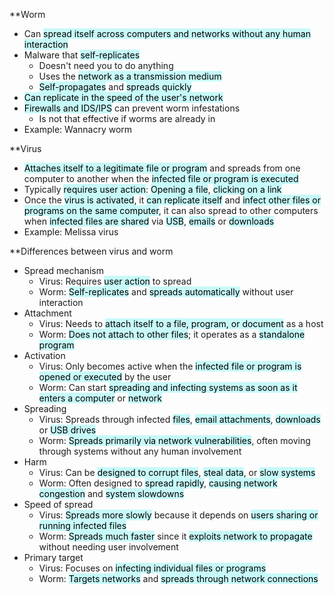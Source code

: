 **Worm
- Can <mark style="background: #ABF7F7A6;">spread itself across computers and networks without any human interaction</mark>
- Malware that <mark style="background: #ABF7F7A6;">self-replicates</mark>
	- Doesn't need you to do anything
	- Uses the <mark style="background: #ABF7F7A6;">network as a transmission medium</mark>
	- <mark style="background: #ABF7F7A6;">Self-propagates</mark> and <mark style="background: #ABF7F7A6;">spreads quickly</mark>
- <mark style="background: #ABF7F7A6;">Can replicate in the speed of the user's network</mark>
- <mark style="background: #ABF7F7A6;">Firewalls and IDS/IPS</mark> can prevent worm infestations
	- Is not that effective if worms are already in
- Example: Wannacry worm 

**Virus
- <mark style="background: #ABF7F7A6;">Attaches itself to a legitimate file or program</mark> and spreads from one computer to another when the <mark style="background: #ABF7F7A6;">infected file or program is executed</mark>
- Typically <mark style="background: #ABF7F7A6;">requires user action</mark>: <mark style="background: #ABF7F7A6;">Opening a file</mark>, <mark style="background: #ABF7F7A6;">clicking on a link</mark>
- Once the <mark style="background: #ABF7F7A6;">virus is activated</mark>, it <mark style="background: #ABF7F7A6;">can replicate itself</mark> and <mark style="background: #ABF7F7A6;">infect other files or programs on the same computer</mark>, it can also spread to other computers when <mark style="background: #ABF7F7A6;">infected files are shared</mark> via <mark style="background: #ABF7F7A6;">USB</mark>, <mark style="background: #ABF7F7A6;">emails</mark> or <mark style="background: #ABF7F7A6;">downloads</mark>
- Example: Melissa virus

**Differences between virus and worm
- Spread mechanism
	- Virus: Requires <mark style="background: #ABF7F7A6;">user action</mark> to spread
	- Worm: <mark style="background: #ABF7F7A6;">Self-replicates</mark> and <mark style="background: #ABF7F7A6;">spreads automatically</mark> without user interaction
- Attachment
	- Virus: Needs to <mark style="background: #ABF7F7A6;">attach itself to a file, program, or document</mark> as a host
	- Worm: <mark style="background: #ABF7F7A6;">Does not attach to other files</mark>; it operates as a <mark style="background: #ABF7F7A6;">standalone program</mark>
- Activation
	- Virus: Only becomes active when the <mark style="background: #ABF7F7A6;">infected file or program is opened or executed</mark> by the user
	- Worm: Can start <mark style="background: #ABF7F7A6;">spreading and infecting systems as soon as it enters a computer</mark> or <mark style="background: #ABF7F7A6;">network</mark>
- Spreading
	- Virus: Spreads through infected <mark style="background: #ABF7F7A6;">files</mark>, <mark style="background: #ABF7F7A6;">email attachments</mark>, <mark style="background: #ABF7F7A6;">downloads</mark> or <mark style="background: #ABF7F7A6;">USB drives</mark>
	- Worm: <mark style="background: #ABF7F7A6;">Spreads primarily via network vulnerabilities</mark>, often moving through systems without any human involvement
- Harm
	- Virus: Can be <mark style="background: #ABF7F7A6;">designed to corrupt files</mark>, <mark style="background: #ABF7F7A6;">steal data</mark>, or <mark style="background: #ABF7F7A6;">slow systems</mark>
	- Worm: Often designed to <mark style="background: #ABF7F7A6;">spread rapidly</mark>, <mark style="background: #ABF7F7A6;">causing network congestion</mark> and <mark style="background: #ABF7F7A6;">system slowdowns</mark>
- Speed of spread
	- Virus: <mark style="background: #ABF7F7A6;">Spreads more slowly</mark> because it depends on <mark style="background: #ABF7F7A6;">users sharing or running infected files</mark>
	- Worm: <mark style="background: #ABF7F7A6;">Spreads much faster</mark> since it <mark style="background: #ABF7F7A6;">exploits network to propagate</mark> without needing user involvement
- Primary target
	- Virus: Focuses on <mark style="background: #ABF7F7A6;">infecting individual files or programs</mark>
	- Worm: <mark style="background: #ABF7F7A6;">Targets networks</mark> and <mark style="background: #ABF7F7A6;">spreads through network connections
</mark>